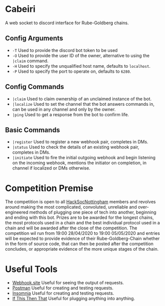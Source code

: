 # Cabeiri
A web socket to discord interface for Rube-Goldberg chains.

## Config Arguments
- `-T`
  Used to provide the discord bot token to be used
- `-O`
  Used to provide the user ID of the owner, alternative to using the `|claim` command.
- `-H`
  Used to specify the unqualified host name, defaults to `localhost`. 
- `-P`
  Used to specify the port to operate on, defaults to `6280`.

## Config Commands
- `|claim`
  Used to claim ownership of an unclaimed instance of the bot. 
- `|localize`
  Used to set the channel that the bot answers commands in, can be used in any channel and only by the owner.
- `|ping`
  Used to get a response from the bot to confirm life.
## Basic Commands
- `|register`
  Used to register a new webhook pair, completes in DMs.
- `|status`
  Used to check the details of an existing webhook pair, completes in DMs.
- `|initiate`
  Used to fire the initial outgoing webhook and begin listening on the incoming webhook, mentions the initiator on completion, in channel if localized or DMs otherwise. 

# Competition Premise
  The competition is open to all [HackSocNottingham](https://github.com/HackSocNotts) members and revolves around making the most complicated, convoluted, unreliable and over-engineered methods of plugging one piece of tech into another, beginning and ending with this bot. 
  Prizes are to be awarded for the longest chains, the most protocols used in a chain and the best individual protocol used in a chain and will be awarded after the close of the competition.
  The competition wil run from 19:00 28/04/2020 to 19:00 05/05/2020 and entries will be expected to provide evidence of their Rube-Goldberg-Chain whether in the form of source code, that can then be posted after the competition concludes, or appropriate evidence of the more unique stages of the chain. 

# Useful Tools
- [Webhook.site](https://webhook.site/)
  Useful for seeing the output of requests.
- [Postman](https://www.postman.com/)
  Useful for creating and testing requests.
- [Insomnia](https://insomnia.rest/)
  Useful for creating and testing requests.
- [If This Then That](https://ifttt.com/)
  Useful for plugging anything into anything.
